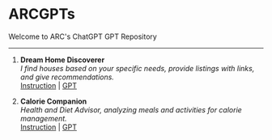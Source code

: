 # ARCGPTs

Welcome to ARC's ChatGPT GPT Repository
_____________________________________________

1. **Dream Home Discoverer**  
   _I find houses based on your specific needs, provide listings with links, and give recommendations._  
   [Instruction](https://github.com/archokshi/ARCGPTs/blob/main/instructions/DreamHomeDiscoverer.txt) | [GPT](https://chat.openai.com/g/g-045fX5IkU-dream-home-discoverer)


2. **Calorie Companion**  
   _Health and Diet Advisor, analyzing meals and activities for calorie management._  
   [Instruction](https://github.com/archokshi/ARCGPTs/blob/main/instructions/CalorieCompanion.txt) | [GPT](https://chat.openai.com/g/g-04wowhMKy-calorie-companion)
